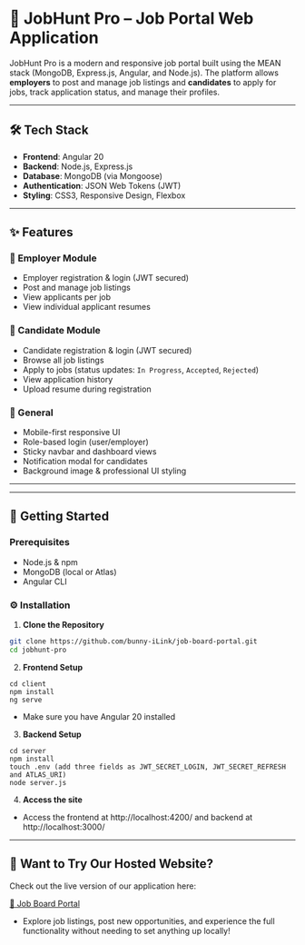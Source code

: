 # 💼 JobHunt Pro – Job Portal Web Application

JobHunt Pro is a modern and responsive job portal built using the MEAN stack (MongoDB, Express.js, Angular, and Node.js). The platform allows **employers** to post and manage job listings and **candidates** to apply for jobs, track application status, and manage their profiles.

---

## 🛠️ Tech Stack

- **Frontend**: Angular 20
- **Backend**: Node.js, Express.js
- **Database**: MongoDB (via Mongoose)
- **Authentication**: JSON Web Tokens (JWT)
- **Styling**: CSS3, Responsive Design, Flexbox

---

## ✨ Features

### 🔹 Employer Module
- Employer registration & login (JWT secured)
- Post and manage job listings
- View applicants per job
- View individual applicant resumes

### 🔹 Candidate Module
- Candidate registration & login (JWT secured)
- Browse all job listings
- Apply to jobs (status updates: `In Progress`, `Accepted`, `Rejected`)
- View application history
- Upload resume during registration

### 🔹 General
- Mobile-first responsive UI
- Role-based login (user/employer)
- Sticky navbar and dashboard views
- Notification modal for candidates
- Background image & professional UI styling

---


---

## 🚀 Getting Started

### Prerequisites

- Node.js & npm
- MongoDB (local or Atlas)
- Angular CLI


### ⚙️ Installation

1. **Clone the Repository**
```bash
git clone https://github.com/bunny-iLink/job-board-portal.git
cd jobhunt-pro
```

2. **Frontend Setup**
```
cd client
npm install
ng serve
```
- Make sure you have Angular 20 installed
  
3. **Backend Setup**
```
cd server
npm install
touch .env (add three fields as JWT_SECRET_LOGIN, JWT_SECRET_REFRESH and ATLAS_URI)
node server.js
```

4. **Access the site**
- Access the frontend at http://localhost:4200/ and backend at http://localhost:3000/

---

## 🚀 Want to Try Our Hosted Website?  

Check out the live version of our application here:  

[🔗 Job Board Portal](https://bunny-ilink.github.io/job-board-portal/)

- Explore job listings, post new opportunities, and experience the full functionality without needing to set anything up locally!






